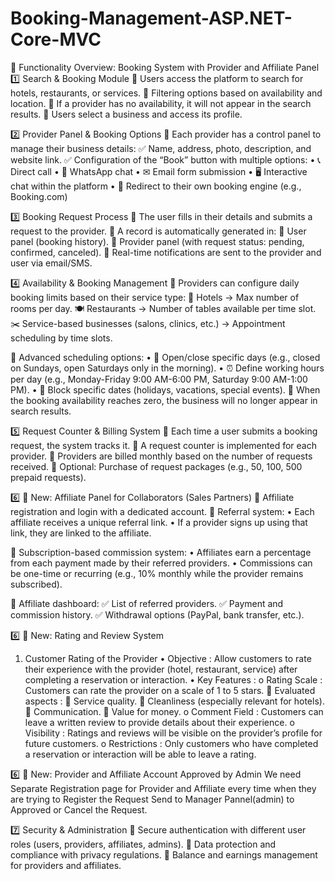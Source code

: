 # Booking-Management-ASP.NET-Core-MVC


📌 Functionality Overview: Booking System with Provider and Affiliate Panel
1️⃣ Search & Booking Module
🔹 Users access the platform to search for hotels, restaurants, or services.
🔹 Filtering options based on availability and location.
🔹 If a provider has no availability, it will not appear in the search results.
🔹 Users select a business and access its profile.


2️⃣ Provider Panel & Booking Options
🔹 Each provider has a control panel to manage their business details:
✅ Name, address, photo, description, and website link.
✅ Configuration of the “Book” button with multiple options:
•	📞 Direct call
•	💬 WhatsApp chat
•	✉ Email form submission
•	🖥 Interactive chat within the platform
•	🔗 Redirect to their own booking engine (e.g., Booking.com)


3️⃣ Booking Request Process
🔹 The user fills in their details and submits a request to the provider.
🔹 A record is automatically generated in:
📌 User panel (booking history).
📌 Provider panel (with request status: pending, confirmed, canceled).
🔹 Real-time notifications are sent to the provider and user via email/SMS.


4️⃣ Availability & Booking Management
🔹 Providers can configure daily booking limits based on their service type:
🏨 Hotels → Max number of rooms per day.
🍽 Restaurants → Number of tables available per time slot.
✂ Service-based businesses (salons, clinics, etc.) → Appointment scheduling by time slots.

🔹 Advanced scheduling options:
•	📆 Open/close specific days (e.g., closed on Sundays, open Saturdays only in the morning).
•	⏰ Define working hours per day (e.g., Monday-Friday 9:00 AM-6:00 PM, Saturday 9:00 AM-1:00 PM).
•	🚫 Block specific dates (holidays, vacations, special events).
🔹 When the booking availability reaches zero, the business will no longer appear in search results.


5️⃣ Request Counter & Billing System
🔹 Each time a user submits a booking request, the system tracks it.
🔹 A request counter is implemented for each provider.
🔹 Providers are billed monthly based on the number of requests received.
🔹 Optional: Purchase of request packages (e.g., 50, 100, 500 prepaid requests).


6️⃣ 📢 New: Affiliate Panel for Collaborators (Sales Partners)
🔹 Affiliate registration and login with a dedicated account.
🔹 Referral system:
•	Each affiliate receives a unique referral link.
•	If a provider signs up using that link, they are linked to the affiliate.

🔹 Subscription-based commission system:
•	Affiliates earn a percentage from each payment made by their referred providers.
•	Commissions can be one-time or recurring (e.g., 10% monthly while the provider remains subscribed).

🔹 Affiliate dashboard:
✅ List of referred providers.
✅ Payment and commission history.
✅ Withdrawal options (PayPal, bank transfer, etc.).


6️⃣ 📢 New:  Rating and Review System 
1. Customer Rating of the Provider 
•	Objective : Allow customers to rate their experience with the provider (hotel, restaurant, service) after completing a reservation or interaction. 
•	Key Features : 
o	Rating Scale : Customers can rate the provider on a scale of 1 to 5 stars.
	Evaluated aspects :
	Service quality.
	Cleanliness (especially relevant for hotels).
	Communication.
	Value for money.
o	Comment Field : Customers can leave a written review to provide details about their experience.
o	Visibility : Ratings and reviews will be visible on the provider’s profile for future customers.
o	Restrictions : Only customers who have completed a reservation or interaction will be able to leave a rating.


6️⃣ 📢 New:  Provider and Affiliate Account Approved by Admin
We need Separate Registration page for Provider and Affiliate every time when they are trying to Register the Request Send to Manager Pannel(admin) to Approved or Cancel the Request.


7️⃣ Security & Administration
🔹 Secure authentication with different user roles (users, providers, affiliates, admins).
🔹 Data protection and compliance with privacy regulations.
🔹 Balance and earnings management for providers and affiliates.


